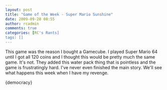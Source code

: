 ```yaml
---
layout: post
title: "Game of the Week - Super Mario Sunshine"
date: 2009-09-28 08:55
author: rcadmin
comments: true
categories: [RC's Rants]
tags: []
---
```

This game was the reason I bought a Gamecube. I played Super Mario 64 until I got all 120 coins and I thought this would be pretty much the same game. It's not. They added this water pack thing that is pointless and the game is frustratingly hard. I've never even finished the main story. We'll see what happens this week when I have my revenge. 


<div>{democracy}</div>
